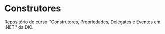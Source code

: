 # Construtores
Repositório do curso ''Construtores, Propriedades, Delegates e Eventos em .NET'' da DIO.
